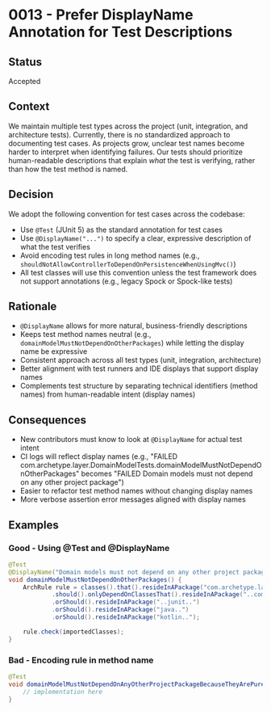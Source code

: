 # 0013 - Prefer DisplayName Annotation for Test Descriptions

## Status
Accepted

## Context
We maintain multiple test types across the project (unit, integration, and architecture tests). Currently, there is no standardized approach to documenting test cases. As projects grow, unclear test names become harder to interpret when identifying failures. Our tests should prioritize human-readable descriptions that explain *what* the test is verifying, rather than how the test method is named.

## Decision
We adopt the following convention for test cases across the codebase:
- Use `@Test` (JUnit 5) as the standard annotation for test cases
- Use `@DisplayName("...")` to specify a clear, expressive description of what the test verifies
- Avoid encoding test rules in long method names (e.g., `shouldNotAllowControllerToDependOnPersistenceWhenUsingMvc()`)
- All test classes will use this convention unless the test framework does not support annotations (e.g., legacy Spock or Spock-like tests)

## Rationale
- `@DisplayName` allows for more natural, business-friendly descriptions
- Keeps test method names neutral (e.g., `domainModelMustNotDependOnOtherPackages`) while letting the display name be expressive
- Consistent approach across all test types (unit, integration, architecture)
- Better alignment with test runners and IDE displays that support display names
- Complements test structure by separating technical identifiers (method names) from human-readable intent (display names)

## Consequences
- New contributors must know to look at `@DisplayName` for actual test intent
- CI logs will reflect display names (e.g., "FAILED com.archetype.layer.DomainModelTests.domainModelMustNotDependOnOtherPackages" becomes "FAILED Domain models must not depend on any other project package")
- Easier to refactor test method names without changing display names
- More verbose assertion error messages aligned with display names

## Examples
### Good - Using @Test and @DisplayName
```java
@Test
@DisplayName("Domain models must not depend on any other project package")
void domainModelMustNotDependOnOtherPackages() {
    ArchRule rule = classes().that().resideInAPackage("com.archetype.layer.domain.model..")
            .should().onlyDependOnClassesThat().resideInAPackage("..com.archetype.layer.domain.model..")
            .orShould().resideInAPackage("..junit..")
            .orShould().resideInAPackage("java..")
            .orShould().resideInAPackage("kotlin..");

    rule.check(importedClasses);
}
```

### Bad - Encoding rule in method name
```java
@Test
void domainModelMustNotDependOnAnyOtherProjectPackageBecauseTheyArePureDomainEntities() {
    // implementation here
}
